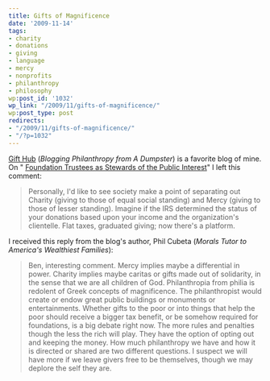 ```yaml
---
title: Gifts of Magnificence
date: '2009-11-14'
tags:
- charity
- donations
- giving
- language
- mercy
- nonprofits
- philanthropy
- philosophy
wp:post_id: '1032'
wp_link: "/2009/11/gifts-of-magnificence/"
wp:post_type: post
redirects:
- "/2009/11/gifts-of-magnificence/"
- "/?p=1032"
---
```


[Gift Hub](http://www.gifthub.org) (_Blogging Philanthropy from A Dumpster_) is a favorite blog of mine. On " [Foundation Trustees as Stewards of the Public Interest](http://www.gifthub.org/2009/11/foundation-trustees-as-stewards-of-the-public-interest-.htm)" I left this comment:

> Personally, I'd like to see society make a point of separating out Charity (giving to those of equal social standing) and Mercy (giving to those of lesser standing). Imagine if the IRS determined the status of your donations based upon your income and the organization's clientelle. Flat taxes, graduated giving; now there's a platform.

I received this reply from the blog's author, Phil Cubeta (_Morals Tutor to America's Wealthiest Families_):

> Ben, interesting comment. Mercy implies maybe a differential in power. Charity implies maybe caritas or gifts made out of solidarity, in the sense that we are all children of God. Philanthropia from philia is redolent of Greek concepts of magnificence. The philanthropist would create or endow great public buildings or monuments or entertainments. Whether gifts to the poor or into things that help the poor should receive a bigger tax benefit, or be somehow required for foundations, is a big debate right now. The more rules and penalties though the less the rich will play. They have the option of opting out and keeping the money. How much philanthropy we have and how it is directed or shared are two different questions. I suspect we will have more if we leave givers free to be themselves, though we may deplore the self they are.
